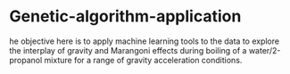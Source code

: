 # Genetic-algorithm-application
he objective here is to apply machine learning tools to the data to explore the interplay of gravity and Marangoni effects during boiling of a water/2-propanol mixture for a range of gravity acceleration conditions.  
